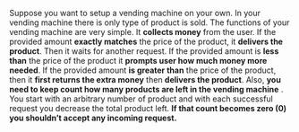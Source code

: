 Suppose you want to setup a vending machine on your own. In your vending machine there is  only type of product is sold. The functions of your vending machine are very simple. It **collects 
money** from the user. If the provided amount **exactly matches** the price of the product, it **delivers  the product**. Then it waits for another request. If the provided amount is **less than** the price of 
the product it **prompts user how much money more needed**. If the provided amount **is greater than** the price of the product, then it **first returns the extra money** then **delivers the product**.  Also, **you need to keep count how many products are left in the vending machine** . You start with 
an arbitrary number of product and with each successful request you decrease the total product left. **If that count becomes zero (0) you shouldn’t accept any incoming request.**
